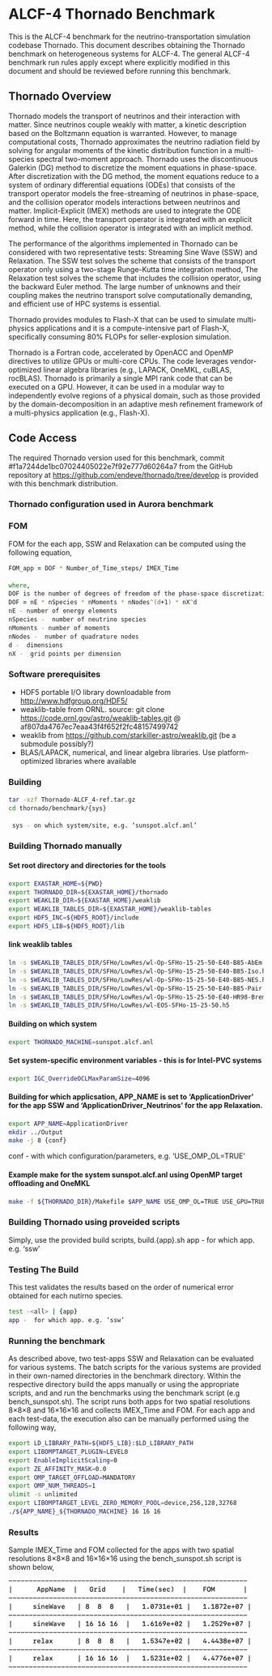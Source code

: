 # ALCF-4 Thornado Benchmark

This is the ALCF-4 benchmark for the neutrino-transportation simulation codebase Thornado. This document describes obtaining the Thornado benchmark on heterogeneous systems for ALCF-4. The general ALCF-4 benchmark run rules apply except where explicitly modified in this document and should be reviewed before running this benchmark.

## Thornado Overview

Thornado models the transport of neutrinos and their interaction with matter. Since neutrinos couple weakly with matter, a kinetic description based on the Boltzmann equation is warranted. However, to manage computational costs, Thornado approximates the neutrino radiation field by solving for angular moments of the kinetic distribution function in a multi-species spectral two-moment approach. Thornado uses the discontinuous Galerkin (DG) method to discretize the moment equations in phase-space. After discretization with the DG method, the moment equations reduce to a system of ordinary differential equations (ODEs) that consists of the transport operator models the free-streaming of neutrinos in phase-space, and the collision operator models interactions between neutrinos and matter. Implicit-Explicit (IMEX) methods are used to integrate the ODE forward in time. Here, the transport operator is integrated with an explicit method, while the collision operator is integrated with an implicit method.  

The performance of the algorithms implemented in Thornado can be considered with two representative tests: Streaming Sine Wave (SSW) and Relaxation.  The SSW test solves the scheme that consists of the transport operator only using a two-stage Runge-Kutta time integration method,  The Relaxation test solves the scheme that includes the collision operator, using the backward Euler method. The large number of unknowns and their coupling makes the neutrino transport solve computationally demanding, and efficient use of HPC systems is essential. 

Thornado provides modules to Flash-X that can be used to simulate multi-physics applications and it is a compute-intensive part of Flash-X, specifically consuming 80% FLOPs for seller-explosion simulation.

Thornado is a Fortran code, accelerated by OpenACC and OpenMP directives to utilize GPUs or multi-core CPUs. The code leverages vendor-optimized linear algebra libraries (e.g., LAPACK, OneMKL, cuBLAS, rocBLAS). Thornado is primarily a single MPI rank code that can be executed on a GPU. However, it can be used in a modular way to independently evolve regions of a physical domain, such as those provided by the domain-decomposition in an adaptive mesh refinement framework of a multi-physics application (e.g., Flash-X).

## Code Access

The required Thornado version used for this benchmark, commit #f1a7244de1bc07024405022e7f92e777d60264a7 from the GitHub repository at https://github.com/endeve/thornado/tree/develop is provided with this benchmark distribution. 

### Thornado configuration used in Aurora benchmark

### FOM

FOM for the each app, SSW and Relaxation can be computed using the following equation,
```zsh
FOM_app = DOF * Number_of_Time_steps/ IMEX_Time 

where, 
DOF is the number of degrees of freedom of the phase-space discretization, that can be computed as follows, 
DOF = nE * nSpecies * nMoments * nNodes^(d+1) * nX^d 
nE - number of energy elements
nSpecies -  number of neutrino species
nMoments - number of moments
nNodes -  number of quadrature nodes
d -  dimensions 
nX -  grid points per dimension
```

### Software prerequisites

* HDF5 portable I/O library downloadable from http://www.hdfgroup.org/HDF5/ 
* weaklib-table from ORNL. source: git clone https://code.ornl.gov/astro/weaklib-tables.git @ af807da4767ec7eaa43f4f652f2fc48157499742
* weaklib from https://github.com/starkiller-astro/weaklib.git (be a submodule possibly?)
* BLAS/LAPACK, numerical, and linear algebra libraries. Use platform-optimized libraries where available

### Building
```zsh
tar -xzf Thornado-ALCF_4-ref.tar.gz 
cd thornado/benchmark/{sys}

 sys - on which system/site, e.g. ‘sunspot.alcf.anl’
```

### Building Thornado manually 

#### Set root directory and directories for the tools
```zsh
export EXASTAR_HOME=${PWD}
export THORNADO_DIR=${EXASTAR_HOME}/thornado
export WEAKLIB_DIR=${EXASTAR_HOME}/weaklib
export WEAKLIB_TABLES_DIR=${EXASTAR_HOME}/weaklib-tables
export HDF5_INC=${HDF5_ROOT}/include
export HDF5_LIB=${HDF5_ROOT}/lib
```

#### link weaklib tables
```zsh
ln -s $WEAKLIB_TABLES_DIR/SFHo/LowRes/wl-Op-SFHo-15-25-50-E40-B85-AbEm.h5
ln -s $WEAKLIB_TABLES_DIR/SFHo/LowRes/wl-Op-SFHo-15-25-50-E40-B85-Iso.h5
ln -s $WEAKLIB_TABLES_DIR/SFHo/LowRes/wl-Op-SFHo-15-25-50-E40-B85-NES.h5
ln -s $WEAKLIB_TABLES_DIR/SFHo/LowRes/wl-Op-SFHo-15-25-50-E40-B85-Pair.h5
ln -s $WEAKLIB_TABLES_DIR/SFHo/LowRes/wl-Op-SFHo-15-25-50-E40-HR98-Brem.h5
ln -s $WEAKLIB_TABLES_DIR/SFHo/LowRes/wl-EOS-SFHo-15-25-50.h5
```

####  Building on which system
```zsh
export THORNADO_MACHINE=sunspot.alcf.anl
```
#### Set system-specific environment variables - this is for Intel-PVC systems
```zsh
export IGC_OverrideOCLMaxParamSize=4096
```
#### Building for which applicsation,  APP_NAME is set to ‘ApplicationDriver’ for the app SSW and ‘ApplicationDriver_Neutrinos’ for the app Relaxation.
```zsh
export APP_NAME=ApplicationDriver
mkdir ../Output
make -j 8 {conf}
```
 conf -  with which configuration/parameters, e.g. ‘USE_OMP_OL=TRUE’
 #### Example make for the system sunspot.alcf.anl using OpenMP target offloading and OneMKL
```zsh
make -f ${THORNADO_DIR}/Makefile $APP_NAME USE_OMP_OL=TRUE USE_GPU=TRUE USE_CUDA=FALSE USE_ONEMKL=TRUE
```

### Building Thornado using proveided scripts

Simply, use the provided build scripts, build.{app}.sh
app -  for which app. e.g. ‘ssw’

### Testing The Build

This test validates the results based on the order of numerical error obtained for each nutirno species.
```zsh
test -<all> | {app}
app -  for which app. e.g. ‘ssw’ 
```

### Running the benchmark

As described above, two test-apps SSW and Relaxation can be evaluated for various systems. The batch scripts for the various systems are provided in their own-named directories in the benchmark directory. Within the respective directory build the apps manually or using the appropriate scripts, and and run the benchmarks using the benchmark script (e.g bench_sunspot.sh). The script runs both apps for two spatial resolutions 8×8×8 and 16×16×16 and collects IMEX_Time and FOM. For each app and each test-data, the execution also can be manually performed using the following way,
```zsh
export LD_LIBRARY_PATH=${HDF5_LIB}:$LD_LIBRARY_PATH
export LIBOMPTARGET_PLUGIN=LEVEL0
export EnableImplicitScaling=0
export ZE_AFFINITY_MASK=0.0
export OMP_TARGET_OFFLOAD=MANDATORY
export OMP_NUM_THREADS=1
ulimit -s unlimited
export LIBOMPTARGET_LEVEL_ZERO_MEMORY_POOL=device,256,128,32768
./${APP_NAME}_${THORNADO_MACHINE} 16 16 16  
```

### Results

Sample IMEX_Time and FOM collected for the apps with two spatial resolutions 8×8×8 and 16×16×16 using the bench_sunspot.sh script is shown below,

![Results from sunspot](bench_sunspot.png)



